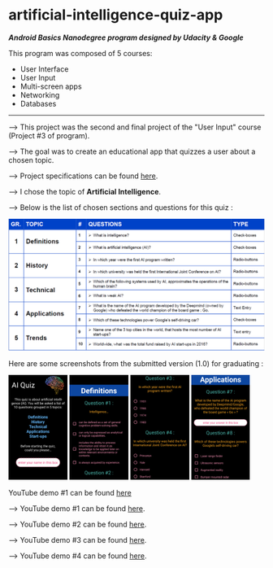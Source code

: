# artificial-intelligence-quiz-app

**_Android Basics Nanodegree program designed by Udacity & Google_**

This program was composed of 5 courses:
* User Interface
* User Input
* Multi-screen apps
* Networking
* Databases

---

--> This project was the second and final project of the "User Input" course (Project #3 of program).

--> The goal was to create an educational app that quizzes a user about a chosen topic.

--> Project specifications can be found [here](documentation/udacity-abn-quiz-app-specifications.pdf).

--> I chose the topic of <b>Artificial Intelligence</b>.

--> Below is the list of chosen sections and questions for this quiz :

![alt tag](documentation/udacity-abn-quiz-app-themes-questions.PNG?raw=true)

Here are some screenshots from the submitted version (1.0) for graduating :

<img src ="documentation/screenshots/udacity-abn-quiz-app-v1.0-ss1.png?raw=true" width="23%"></img>
<img src ="documentation/screenshots/udacity-abn-quiz-app-v1.0-ss2.png?raw=true" width="23%"></img>
<img src ="documentation/screenshots/udacity-abn-quiz-app-v1.0-ss3.png?raw=true" width="23%"></img>
<img src ="documentation/screenshots/udacity-abn-quiz-app-v1.0-ss4.png?raw=true" width="23%"></img>

YouTube demo #1 can be found <a href="https://www.youtube.com/watch?v=YQh5L1Vrk2s" target="_blank">here</a>

--> YouTube demo #1 can be found [here](https://www.youtube.com/watch?v=YQh5L1Vrk2s).

--> YouTube demo #2 can be found [here](https://www.youtube.com/watch?v=SDCErl0CnnM).

--> YouTube demo #3 can be found [here](https://www.youtube.com/watch?v=ofbphqK6W1A).

--> YouTube demo #4 can be found [here](https://www.youtube.com/watch?v=7jfiQyZSFs4).
